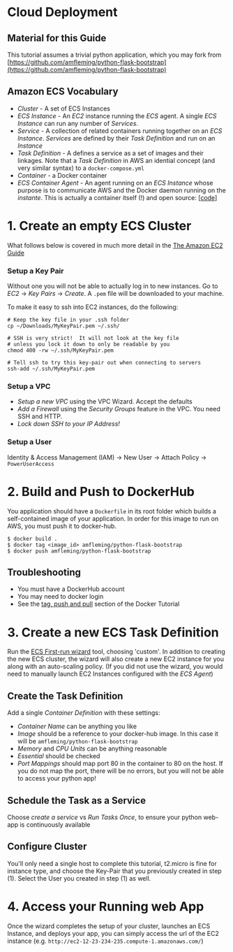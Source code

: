 # Cloud Deployment

## Material for this Guide
This tutorial assumes a trivial python application, which you may fork from [https://github.com/amfleming/python-flask-bootstrap](https://github.com/amfleming/python-flask-bootstrap)

## Amazon ECS Vocabulary

* *Cluster* - A set of ECS Instances
* *ECS Instance* - An *EC2* instance running the *ECS* agent.  A single *ECS Instance* can run any number of *Services*.
* *Service* - A collection of related containers running together on an *ECS Instance*.  *Services* are defined by their *Task Definition* and run on an *Instance*
* *Task Definition* - A defines a service as a set of images and their linkages.  Note that a *Task Definition* in AWS an idential concept (and very similar syntax) to a `docker-compose.yml`
* *Container* - a Docker container
* *ECS Container Agent* - An agent running on an *ECS Instance* whose purpose is to communicate AWS and the Docker daemon running on the *instante*.  This is actually a container itself (!) and open source:  [[code](https://github.com/aws/amazon-ecs-agent)]



# 1. Create an empty ECS Cluster
What follows below is covered in much more detail in the [The Amazon EC2 Guide](http://docs.aws.amazon.com/AmazonECS/latest/developerguide/get-set-up-for-amazon-ecs.html)

### Setup a Key Pair
Without one you will not be able to actually log in to new instances.  Go to _EC2_ -> _Key Pairs_ -> _Create_.  A `.pem` file will be downloaded to your machine. 

To make it easy to ssh into EC2 instances, do the following: 
```
# Keep the key file in your .ssh folder
cp ~/Downloads/MyKeyPair.pem ~/.ssh/

# SSH is very strict!  It will not look at the key file 
# unless you lock it down to only be readable by you
chmod 400 -rw ~/.ssh/MyKeyPair.pem

# Tell ssh to try this key-pair out when connecting to servers
ssh-add ~/.ssh/MyKeyPair.pem
```

### Setup a VPC
* _Setup a new VPC_ using the VPC Wizard.  Accept the defaults
* _Add a Firewall_ using the _Security Groups_ feature in the VPC.  You need SSH and HTTP.  
* _Lock down SSH to your IP Address!_


### Setup a User
Identity & Access Management (IAM) -> New User -> Attach Policy -> `PowerUserAccess`



# 2. Build and Push to DockerHub
You application should have a `Dockerfile` in its root folder which builds a self-contained image of your application.  In order for this image to run on AWS, you must push it to docker-hub. 

```
$ docker build .
$ docker tag <image_id> amfleming/python-flask-bootstrap
$ docker push amfleming/python-flask-bootstrap
```

## Troubleshooting
* You must have a DockerHub account
* You may need to docker login
* See the [tag, push and pull](https://docs.docker.com/mac/started/) section of the Docker Tutorial


# 3. Create a new ECS Task Definition

Run the [ECS First-run wizard](https://console.aws.amazon.com/ecs/home?region=us-east-1#/firstRun) tool, choosing 'custom'.  In addition to creating the new ECS cluster, the wizard will also create a new EC2 instance for you along with an auto-scaling policy.  (If you did not use the wizard, you would need to manually launch EC2 Instances configured with the *ECS Agent*) 

## Create the Task Definition
Add a single *Container Definition* with these settings: 

* *Container Name* can be anything you like
* *Image* should be a reference to your docker-hub image.  In this case it will be `amfleming/python-flask-bootstrap`
* *Memory* and *CPU Units* can be anything reasonable
* *Essential* should be checked
* *Port Mappings* should map port 80 in the container to 80 on the host.  If you do not map the port, there will be no errors, but you will not be able to access your python app!

## Schedule the Task as a Service
Choose *create a service* vs *Run Tasks Once*, to ensure your python web-app is continuously available

## Configure Cluster
You'll only need a single host to complete this tutorial, t2.micro is fine for instance type, and choose the Key-Pair that you previously created in step (1).  Select the User you created in step (1) as well.


# 4. Access your Running web App
Once the wizard completes the setup of your cluster, launches an ECS Instance, and deploys your app, you can simply access the url of the EC2 instance (e.g. `http://ec2-12-23-234-235.compute-1.amazonaws.com/`)